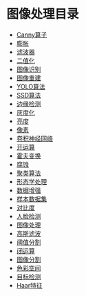 
# 图像处理目录

+ [Canny算子]()
+ [膨胀]()
+ [滤波器]()
+ [二值化]()
+ [图像识别]()
+ [图像重建]()
+ [YOLO算法]()
+ [SSD算法]()
+ [边缘检测]()
+ [灰度化]()
+ [亮度]()
+ [像素]()
+ [卷积神经网络]()
+ [开运算]()
+ [霍夫变换]()
+ [腐蚀]()
+ [聚类算法]()
+ [形态学处理]()
+ [数据增强]()
+ [样本数据集]()
+ [对比度]()
+ [人脸检测]()
+ [图像处理]()
+ [高斯滤波]()
+ [阈值分割]()
+ [闭运算]()
+ [图像分割]()
+ [色彩空间]()
+ [目标检测]()
+ [Haar特征]()